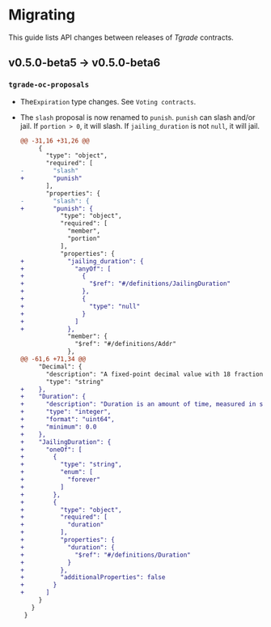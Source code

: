 # Migrating

This guide lists API changes between releases of *Tgrade* contracts.

## v0.5.0-beta5 -> v0.5.0-beta6

### `tgrade-oc-proposals`

*   The`Expiration` type changes. See `Voting contracts`.

*   The `slash` proposal is now renamed to `punish`. `punish` can slash and/or jail. If
    `portion > 0`, it will slash. If `jailing_duration` is not `null`, it will jail.

    ```diff
    @@ -31,16 +31,26 @@
         {
           "type": "object",
           "required": [
    -        "slash"
    +        "punish"
           ],
           "properties": {
    -        "slash": {
    +        "punish": {
               "type": "object",
               "required": [
                 "member",
                 "portion"
               ],
               "properties": {
    +            "jailing_duration": {
    +              "anyOf": [
    +                {
    +                  "$ref": "#/definitions/JailingDuration"
    +                },
    +                {
    +                  "type": "null"
    +                }
    +              ]
    +            },
                 "member": {
                   "$ref": "#/definitions/Addr"
                 },
    @@ -61,6 +71,34 @@
         "Decimal": {
           "description": "A fixed-point decimal value with 18 fractional digits, i.e. Decimal(1_000_000_000_000_000_000) == 1.0\n\nThe greatest possible value that can be represented is 340282366920938463463.374607431768211455 (which is (2^128 - 1) / 10^18)",
           "type": "string"
    +    },
    +    "Duration": {
    +      "description": "Duration is an amount of time, measured in seconds",
    +      "type": "integer",
    +      "format": "uint64",
    +      "minimum": 0.0
    +    },
    +    "JailingDuration": {
    +      "oneOf": [
    +        {
    +          "type": "string",
    +          "enum": [
    +            "forever"
    +          ]
    +        },
    +        {
    +          "type": "object",
    +          "required": [
    +            "duration"
    +          ],
    +          "properties": {
    +            "duration": {
    +              "$ref": "#/definitions/Duration"
    +            }
    +          },
    +          "additionalProperties": false
    +        }
    +      ]
         }
       }
     }
    ```

